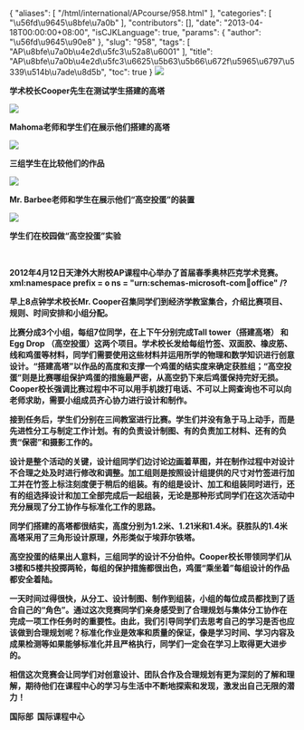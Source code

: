 {
    "aliases": [
        "/html/international/APcourse/958.html"
    ],
    "categories": [
        "\u56fd\u9645\u8bfe\u7a0b"
    ],
    "contributors": [],
    "date": "2013-04-18T00:00:00+08:00",
    "isCJKLanguage": true,
    "params": {
        "author": "\u56fd\u9645\u90e8"
    },
    "slug": "958",
    "tags": [
        "AP\u8bfe\u7a0b\u4e2d\u5fc3\u52a8\u6001"
    ],
    "title": "AP\u8bfe\u7a0b\u4e2d\u5fc3\u6625\u5b63\u5b66\u672f\u5965\u6797\u5339\u514b\u7ade\u8d5b",
    "toc": true
}
**![](https://cdn.tfls.online/mirror/full/2097f2ce7f5eba9d19cfd5c06c9d65e92f8d4d22.jpg)**

**学术校长Cooper先生在测试学生搭建的高塔**

**![](https://cdn.tfls.online/mirror/full/91a7366f6abbccb794ece77c830ef1eaae4a13c5.jpg)**

**Mahoma老师和学生们在展示他们搭建的高塔**

**![](https://cdn.tfls.online/mirror/full/10b4c56fa386d42aafc693d1ef1d47c05c7a647e.jpg)**

**三组学生在比较他们的作品**

**![](https://cdn.tfls.online/mirror/full/2f8efab68d84fe364fa444ca989df01d922552fb.jpg)**

**Mr. Barbee老师和学生在展示他们“高空投蛋”的装置**

**![](https://cdn.tfls.online/mirror/full/1094164da852a836aac5d6a0d6129c188e95af50.jpg)**

**学生们在校园做“高空投蛋”实验**

 

**2012年4月12日天津外大附校AP课程中心举办了首届春季奥林匹克学术竞赛。xml:namespace prefix = o ns = "urn:schemas-microsoft-com:office:office" /?**

**早上8点钟学术校长Mr. Cooper召集同学们到经济学教室集合，介绍比赛项目、规则、时间安排和小组分配。**

**比赛分成3个小组，每组7位同学，在上下午分别完成Tall tower（搭建高塔） 和Egg Drop （高空投蛋）这两个项目。学术校长发给每组竹签、双面胶、橡皮筋、线和鸡蛋等材料，同学们需要使用这些材料并运用所学的物理和数学知识进行创意设计。“搭建高塔”以作品的高度和支撑一个鸡蛋的结实度来确定获胜组；“高空投蛋”则是比赛哪组保护鸡蛋的措施最严密，从高空扔下来后鸡蛋保持完好无损。Cooper校长强调比赛过程中不可以用手机拨打电话、不可以上网查询也不可以向老师求助，需要小组成员齐心协力进行设计和制作。**

**接到任务后，学生们分别在三间教室进行比赛。学生们并没有急于马上动手，而是先进性分工与制定工作计划。有的负责设计制图、有的负责加工材料、还有的负责“保密”和摄影工作的。**

**设计是整个活动的关键，设计组同学们边讨论边画着草图，并在制作过程中对设计不合理之处及时进行修改和调整。加工组则是按照设计组提供的尺寸对竹签进行加工并在竹签上标注刻度便于稍后的组装。有的组是设计、加工和组装同时进行，还有的组选择设计和加工全部完成后一起组装，无论是那种形式同学们在这次活动中充分展现了分工协作与标准化工作的思路。**

**同学们搭建的高塔都很结实，高度分别为1.2米、1.21米和1.4米。获胜队的1.4米高塔采用了三角形设计原理，外形类似于埃菲尔铁塔。**

**高空投蛋的结果出人意料，三组同学的设计不分伯仲。Cooper校长带领同学们从3楼和5楼共投掷两轮，每组的保护措施都很出色，鸡蛋“乘坐着”每组设计的作品都安全着陆。**

**一天时间过得很快，从分工、设计制图、制作到组装，小组的每位成员都找到了适合自己的“角色”。通过这次竞赛同学们亲身感受到了合理规划与集体分工协作在完成一项工作任务时的重要性。由此，我们引导同学们去思考自己的学习是否也应该做到合理规划呢？标准化作业是效率和质量的保证，像是学习时间、学习内容及成果检测等如果能够标准化并且严格执行，同学们一定会在学习上取得更大进步的。**

**相信这次竞赛会让同学们对创意设计、团队合作及合理规划有更为深刻的了解和理解，期待他们在课程中心的学习与生活中不断地探索和发现，激发出自己无限的潜力！**

**国际部  国际课程中心**

